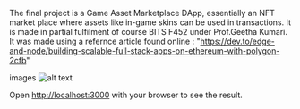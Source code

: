The final project is a Game Asset Marketplace DApp, essentially an NFT market place where assets like in-game skins can be used in transactions. It is made in partial fulfilment of course BITS F452 under Prof.Geetha Kumari. It was made using a refernce article found online : "https://dev.to/edge-and-node/building-scalable-full-stack-apps-on-ethereum-with-polygon-2cfb" 

images
![alt text](https://drive.google.com/file/d/11fZ339zFMKguSJNyotxyAtVQ9QqsRuy1/view?usp=share_link)


Open [http://localhost:3000](http://localhost:3000) with your browser to see the result.

